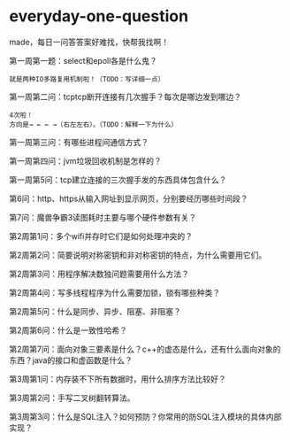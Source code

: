 # everyday-one-question
made，每日一问答答案好难找，快帮我找啊！

第一周第一题：select和epoll各是什么鬼？

	就是两种IO多路复用机制啦！（TODO：写详细一点）
	
第一周第二问：tcptcp断开连接有几次握手？每次是哪边发到哪边？

	4次啦！
	方向是→ ← ← →（右左左右）。（TODO：解释一下为什么）
	
第一周第三问：有哪些进程间通信方式？

第一周第四问：jvm垃圾回收机制是怎样的？

第一周第5问：tcp建立连接的三次握手发的东西具体包含什么？

第6问：http、https从输入网址到显示网页，分别要经历哪些时间段？

第7问：魔兽争霸3读图耗时主要与哪个硬件参数有关？

第2周第1问：多个wifi并存时它们是如何处理冲突的？

第2周第2问：简要说明对称密钥和非对称密钥的特点，为什么需要用它们。

第2周第3问：用程序解决数独问题需要用什么方法？

第2周第4问：写多线程程序为什么需要加锁，锁有哪些种类？

第2周第5问：什么是同步、异步、阻塞、非阻塞？

第2周第6问：什么是一致性哈希？

第2周第7问：面向对象三要素是什么？c++的虚态是什么，还有什么面向对象的东西？java的接口和虚函数是什么？

第3周第1问：内存装不下所有数据时，用什么排序方法比较好？

第3周第2问：手写二叉树翻转算法。

第3周第3问：什么是SQL注入？如何预防？你常用的防SQL注入模块的具体内部实现？

